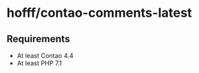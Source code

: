 hofff/contao-comments-latest
============================

## Requirements

 - At least Contao 4.4
 - At least PHP 7.1
